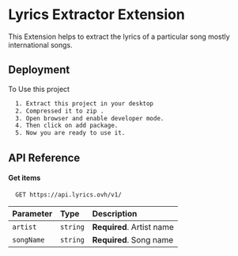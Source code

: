 
# Lyrics Extractor Extension
This Extension helps to extract the lyrics of a particular song mostly international songs.


## Deployment

To Use this project 

```bash
  1. Extract this project in your desktop
  2. Compressed it to zip .
  3. Open browser and enable developer mode.
  4. Then click on add package.
  5. Now you are ready to use it.
```


## API Reference

#### Get items

```http
  GET https://api.lyrics.ovh/v1/
```

| Parameter | Type     | Description                |
| :-------- | :------- | :------------------------- |
| `artist` | `string` | **Required**. Artist name |
| `songName` | `string` | **Required**. Song name |

